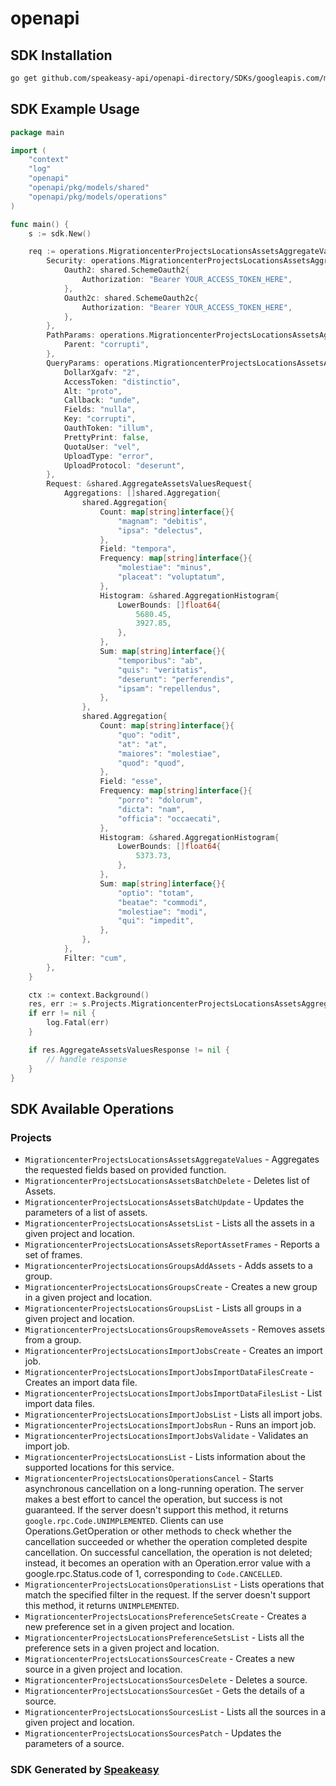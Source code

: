 # openapi

<!-- Start SDK Installation -->
## SDK Installation

```bash
go get github.com/speakeasy-api/openapi-directory/SDKs/googleapis.com/migrationcenter/v1alpha1/go
```
<!-- End SDK Installation -->

## SDK Example Usage
<!-- Start SDK Example Usage -->
```go
package main

import (
    "context"
    "log"
    "openapi"
    "openapi/pkg/models/shared"
    "openapi/pkg/models/operations"
)

func main() {
    s := sdk.New()

    req := operations.MigrationcenterProjectsLocationsAssetsAggregateValuesRequest{
        Security: operations.MigrationcenterProjectsLocationsAssetsAggregateValuesSecurity{
            Oauth2: shared.SchemeOauth2{
                Authorization: "Bearer YOUR_ACCESS_TOKEN_HERE",
            },
            Oauth2c: shared.SchemeOauth2c{
                Authorization: "Bearer YOUR_ACCESS_TOKEN_HERE",
            },
        },
        PathParams: operations.MigrationcenterProjectsLocationsAssetsAggregateValuesPathParams{
            Parent: "corrupti",
        },
        QueryParams: operations.MigrationcenterProjectsLocationsAssetsAggregateValuesQueryParams{
            DollarXgafv: "2",
            AccessToken: "distinctio",
            Alt: "proto",
            Callback: "unde",
            Fields: "nulla",
            Key: "corrupti",
            OauthToken: "illum",
            PrettyPrint: false,
            QuotaUser: "vel",
            UploadType: "error",
            UploadProtocol: "deserunt",
        },
        Request: &shared.AggregateAssetsValuesRequest{
            Aggregations: []shared.Aggregation{
                shared.Aggregation{
                    Count: map[string]interface{}{
                        "magnam": "debitis",
                        "ipsa": "delectus",
                    },
                    Field: "tempora",
                    Frequency: map[string]interface{}{
                        "molestiae": "minus",
                        "placeat": "voluptatum",
                    },
                    Histogram: &shared.AggregationHistogram{
                        LowerBounds: []float64{
                            5680.45,
                            3927.85,
                        },
                    },
                    Sum: map[string]interface{}{
                        "temporibus": "ab",
                        "quis": "veritatis",
                        "deserunt": "perferendis",
                        "ipsam": "repellendus",
                    },
                },
                shared.Aggregation{
                    Count: map[string]interface{}{
                        "quo": "odit",
                        "at": "at",
                        "maiores": "molestiae",
                        "quod": "quod",
                    },
                    Field: "esse",
                    Frequency: map[string]interface{}{
                        "porro": "dolorum",
                        "dicta": "nam",
                        "officia": "occaecati",
                    },
                    Histogram: &shared.AggregationHistogram{
                        LowerBounds: []float64{
                            5373.73,
                        },
                    },
                    Sum: map[string]interface{}{
                        "optio": "totam",
                        "beatae": "commodi",
                        "molestiae": "modi",
                        "qui": "impedit",
                    },
                },
            },
            Filter: "cum",
        },
    }

    ctx := context.Background()
    res, err := s.Projects.MigrationcenterProjectsLocationsAssetsAggregateValues(ctx, req)
    if err != nil {
        log.Fatal(err)
    }

    if res.AggregateAssetsValuesResponse != nil {
        // handle response
    }
}
```
<!-- End SDK Example Usage -->

<!-- Start SDK Available Operations -->
## SDK Available Operations


### Projects

* `MigrationcenterProjectsLocationsAssetsAggregateValues` - Aggregates the requested fields based on provided function.
* `MigrationcenterProjectsLocationsAssetsBatchDelete` - Deletes list of Assets.
* `MigrationcenterProjectsLocationsAssetsBatchUpdate` - Updates the parameters of a list of assets.
* `MigrationcenterProjectsLocationsAssetsList` - Lists all the assets in a given project and location.
* `MigrationcenterProjectsLocationsAssetsReportAssetFrames` - Reports a set of frames.
* `MigrationcenterProjectsLocationsGroupsAddAssets` - Adds assets to a group.
* `MigrationcenterProjectsLocationsGroupsCreate` - Creates a new group in a given project and location.
* `MigrationcenterProjectsLocationsGroupsList` - Lists all groups in a given project and location.
* `MigrationcenterProjectsLocationsGroupsRemoveAssets` - Removes assets from a group.
* `MigrationcenterProjectsLocationsImportJobsCreate` - Creates an import job.
* `MigrationcenterProjectsLocationsImportJobsImportDataFilesCreate` - Creates an import data file.
* `MigrationcenterProjectsLocationsImportJobsImportDataFilesList` - List import data files.
* `MigrationcenterProjectsLocationsImportJobsList` - Lists all import jobs.
* `MigrationcenterProjectsLocationsImportJobsRun` - Runs an import job.
* `MigrationcenterProjectsLocationsImportJobsValidate` - Validates an import job.
* `MigrationcenterProjectsLocationsList` - Lists information about the supported locations for this service.
* `MigrationcenterProjectsLocationsOperationsCancel` - Starts asynchronous cancellation on a long-running operation. The server makes a best effort to cancel the operation, but success is not guaranteed. If the server doesn't support this method, it returns `google.rpc.Code.UNIMPLEMENTED`. Clients can use Operations.GetOperation or other methods to check whether the cancellation succeeded or whether the operation completed despite cancellation. On successful cancellation, the operation is not deleted; instead, it becomes an operation with an Operation.error value with a google.rpc.Status.code of 1, corresponding to `Code.CANCELLED`.
* `MigrationcenterProjectsLocationsOperationsList` - Lists operations that match the specified filter in the request. If the server doesn't support this method, it returns `UNIMPLEMENTED`.
* `MigrationcenterProjectsLocationsPreferenceSetsCreate` - Creates a new preference set in a given project and location.
* `MigrationcenterProjectsLocationsPreferenceSetsList` - Lists all the preference sets in a given project and location.
* `MigrationcenterProjectsLocationsSourcesCreate` - Creates a new source in a given project and location.
* `MigrationcenterProjectsLocationsSourcesDelete` - Deletes a source.
* `MigrationcenterProjectsLocationsSourcesGet` - Gets the details of a source.
* `MigrationcenterProjectsLocationsSourcesList` - Lists all the sources in a given project and location.
* `MigrationcenterProjectsLocationsSourcesPatch` - Updates the parameters of a source.
<!-- End SDK Available Operations -->

### SDK Generated by [Speakeasy](https://docs.speakeasyapi.dev/docs/using-speakeasy/client-sdks)
